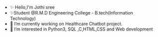 - ✨ Hello,I'm Jothi sree 
- ✨Student @R.M.D Engineering College - B.tech(Information Technology)
- 🔭 I’m currently working on Healthcare Chatbot project.
- 🌱 I’m interested in Python3, SQL ,C,HTML,CSS and Web development
